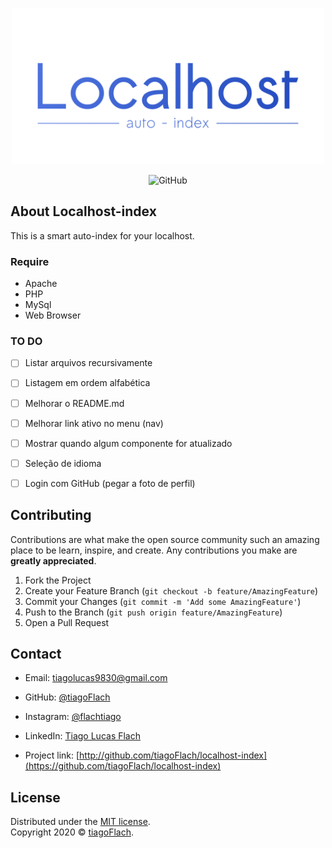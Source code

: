 <p align="center"><img src="images/logo.svg" width="500"></p>

<p align="center">
<!-- <a href="https://travis-ci.org/laravel/framework"><img src="https://travis-ci.org/laravel/framework.svg" alt="Build Status"></a>
<a href="https://packagist.org/packages/laravel/framework"><img src="https://poser.pugx.org/laravel/framework/d/total.svg" alt="Total Downloads"></a>
<a href="https://packagist.org/packages/laravel/framework"><img src="https://poser.pugx.org/laravel/framework/v/stable.svg" alt="Latest Stable Version"></a> -->
<img alt="GitHub" src="https://img.shields.io/github/license/tiagoFlach/localhost-index">
</p>

## About Localhost-index

This is a smart auto-index for your localhost.

### Require
- Apache
- PHP
- MySql
- Web Browser

### TO DO
- [ ] Listar arquivos recursivamente
- [ ] Listagem em ordem alfabética
- [ ] Melhorar o README.md
- [ ] Melhorar link ativo no menu (nav)
- [ ] Mostrar quando algum componente for atualizado
- [ ] Seleção de idioma
- [ ] Login com GitHub (pegar a foto de perfil)


## Contributing

Contributions are what make the open source community such an amazing place to be learn, inspire, and create. Any contributions you make are **greatly appreciated**.

1. Fork the Project
2. Create your Feature Branch (`git checkout -b feature/AmazingFeature`)
3. Commit your Changes (`git commit -m 'Add some AmazingFeature'`)
4. Push to the Branch (`git push origin feature/AmazingFeature`)
5. Open a Pull Request



## Contact

- Email: tiagolucas9830@gmail.com
- GitHub: [@tiagoFlach](https://github.com/tiagoFlach)
- Instagram: [@flachtiago](https://instagram.com/flachtiago)
- LinkedIn: [Tiago Lucas Flach](https://linkedin.com/in/tiago-lucas-flach-585033121/)


- Project link: [http://github.com/tiagoFlach/localhost-index](https://github.com/tiagoFlach/localhost-index)


## License

Distributed under the [MIT license](https://mit-license.org/).  
Copyright 2020 © [tiagoFlach](https://github.com/tiagoFlach).
